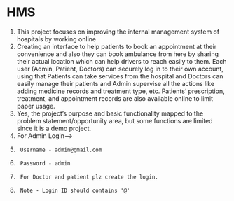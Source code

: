 # HMS
1. This project focuses on improving the internal management system of hospitals by working online
2. Creating an interface to help patients to book an appointment at their convenience and also they can book ambulance from here by sharing their actual location which can help drivers to reach easily to them. Each user (Admin, Patient, Doctors) can securely log in to their own account, using that Patients can take services from the hospital and Doctors can easily manage their patients and Admin supervise all the actions like adding medicine records and treatment type, etc. Patients’ prescription, treatment, and appointment records are also available online to limit paper usage. 
3. Yes, the project’s purpose and basic functionality mapped to the problem statement/opportunity area, but some functions are limited since it is a demo project.
4. For Admin Login-->
5.      Username - admin@gmail.com
6.      Password - admin
7.      For Doctor and patient plz create the login.
8.      Note - Login ID should contains '@'
